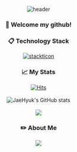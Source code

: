 <div align="center"> 

![header](https://capsule-render.vercel.app/api?type=rounded&color=C5DEDA&height=150&section=header&text=JH_Github&fontColor=ffffff&fontSize=70&animation=fadeIn&fontAlignY=55&desc=%20&descAlignY=62&descAlign=62)
  
  
###  :wave: Welcome my github!     
  
###  :clipboard: Technology Stack  
[![stackticon](https://firebasestorage.googleapis.com/v0/b/stackticon-81399.appspot.com/o/images%2F1697165708719?alt=media&token=423a44b9-3dc7-4d93-a1e3-c954e895a343)](https://github.com/msdio/stackticon)
 <br/>

### 📈 My Stats
   
  [![Hits](https://hits.seeyoufarm.com/api/count/incr/badge.svg?url=https%3A%2F%2Fgithub.com%2FNoJaeHyuk&count_bg=%2379C83D&title_bg=%23555555&icon=&icon_color=%23E7E7E7&title=hits&edge_flat=false)](https://hits.seeyoufarm.com)  
  <br/>
  ![JaeHyuk's GitHub stats](https://github-readme-stats.vercel.app/api?username=NoJaeHyuk&show_icons=true)  
  <br/>
  <img src="https://ghchart.rshah.org/NoJaeHyuk" />  

### :pencil2: About Me  
  <a href="https://jh7722.tistory.com/" target="_blank"><img src="https://img.shields.io/badge/BLOG-FF9933?style=for-the-badge&logo=tistory&logoColor=white"></a>  
</div>
